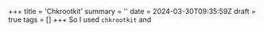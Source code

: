 +++
title = 'Chkrootkit'
summary = ''
date = 2024-03-30T09:35:59Z
draft = true
tags = []
+++
So I used `chkrootkit` and 
